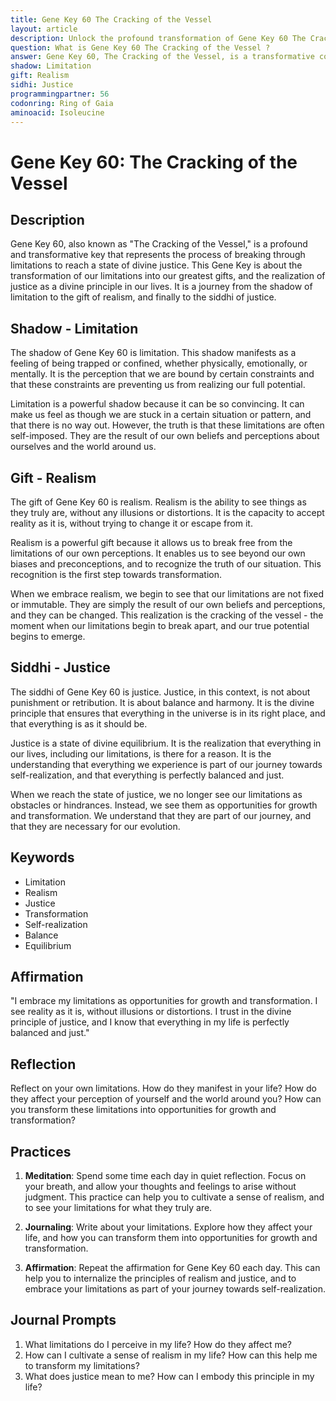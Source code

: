 ```yaml
---
title: Gene Key 60 The Cracking of the Vessel
layout: article
description: Unlock the profound transformation of Gene Key 60 The Cracking of the Vessel. Transform limitations into gifts and embrace divine justice in your life journey.
question: What is Gene Key 60 The Cracking of the Vessel ?
answer: Gene Key 60, The Cracking of the Vessel, is a transformative concept in the Gene Keys system. It symbolizes the breakthrough moment when limitations are transcended, leading to profound personal growth and evolution.
shadow: Limitation
gift: Realism
sidhi: Justice
programmingpartner: 56
codonring: Ring of Gaia
aminoacid: Isoleucine
---
```

# Gene Key 60: The Cracking of the Vessel

## Description

Gene Key 60, also known as "The Cracking of the Vessel," is a profound and transformative key that represents the process of breaking through limitations to reach a state of divine justice. This Gene Key is about the transformation of our limitations into our greatest gifts, and the realization of justice as a divine principle in our lives. It is a journey from the shadow of limitation to the gift of realism, and finally to the siddhi of justice.

## Shadow - Limitation

The shadow of Gene Key 60 is limitation. This shadow manifests as a feeling of being trapped or confined, whether physically, emotionally, or mentally. It is the perception that we are bound by certain constraints and that these constraints are preventing us from realizing our full potential. 

Limitation is a powerful shadow because it can be so convincing. It can make us feel as though we are stuck in a certain situation or pattern, and that there is no way out. However, the truth is that these limitations are often self-imposed. They are the result of our own beliefs and perceptions about ourselves and the world around us.

## Gift - Realism

The gift of Gene Key 60 is realism. Realism is the ability to see things as they truly are, without any illusions or distortions. It is the capacity to accept reality as it is, without trying to change it or escape from it. 

Realism is a powerful gift because it allows us to break free from the limitations of our own perceptions. It enables us to see beyond our own biases and preconceptions, and to recognize the truth of our situation. This recognition is the first step towards transformation.

When we embrace realism, we begin to see that our limitations are not fixed or immutable. They are simply the result of our own beliefs and perceptions, and they can be changed. This realization is the cracking of the vessel - the moment when our limitations begin to break apart, and our true potential begins to emerge.

## Siddhi - Justice

The siddhi of Gene Key 60 is justice. Justice, in this context, is not about punishment or retribution. It is about balance and harmony. It is the divine principle that ensures that everything in the universe is in its right place, and that everything is as it should be.

Justice is a state of divine equilibrium. It is the realization that everything in our lives, including our limitations, is there for a reason. It is the understanding that everything we experience is part of our journey towards self-realization, and that everything is perfectly balanced and just.

When we reach the state of justice, we no longer see our limitations as obstacles or hindrances. Instead, we see them as opportunities for growth and transformation. We understand that they are part of our journey, and that they are necessary for our evolution.

## Keywords

- Limitation
- Realism
- Justice
- Transformation
- Self-realization
- Balance
- Equilibrium

## Affirmation

"I embrace my limitations as opportunities for growth and transformation. I see reality as it is, without illusions or distortions. I trust in the divine principle of justice, and I know that everything in my life is perfectly balanced and just."

## Reflection

Reflect on your own limitations. How do they manifest in your life? How do they affect your perception of yourself and the world around you? How can you transform these limitations into opportunities for growth and transformation?

## Practices

1. **Meditation**: Spend some time each day in quiet reflection. Focus on your breath, and allow your thoughts and feelings to arise without judgment. This practice can help you to cultivate a sense of realism, and to see your limitations for what they truly are.

2. **Journaling**: Write about your limitations. Explore how they affect your life, and how you can transform them into opportunities for growth and transformation.

3. **Affirmation**: Repeat the affirmation for Gene Key 60 each day. This can help you to internalize the principles of realism and justice, and to embrace your limitations as part of your journey towards self-realization.

## Journal Prompts

1. What limitations do I perceive in my life? How do they affect me?
2. How can I cultivate a sense of realism in my life? How can this help me to transform my limitations?
3. What does justice mean to me? How can I embody this principle in my life?